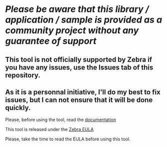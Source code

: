 *Please be aware that this library / application / sample is provided as a community project without any guarantee of support*
=========================================================
## This tool is not officially supported by Zebra if you have any issues, use the Issues tab of this repository.
## As it is a personnal initiative, I'll do my best to fix issues, but I can not ensure that it will be done quickly.

Please, before using the tool, read the [documentation](https://github.com/ltrudu/FXP20KeyInjector_Releases/blob/master/FXP20KeyInjector-HowTo.docx?raw=true)

This tool is released under the [Zebra EULA](https://github.com/ltrudu/FXP20KeyInjector_Releases/blob/master/EULA.txt)

Please, take the time to read the EULA before using this tool.
